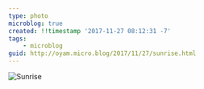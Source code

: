 ```yaml
---
type: photo
microblog: true
created: !!timestamp '2017-11-27 08:12:31 -7'
tags:
    - microblog
guid: http://oyam.micro.blog/2017/11/27/sunrise.html
---
```

![Sunrise](/media/images/photos/2017/11/sunrise.jpg)

